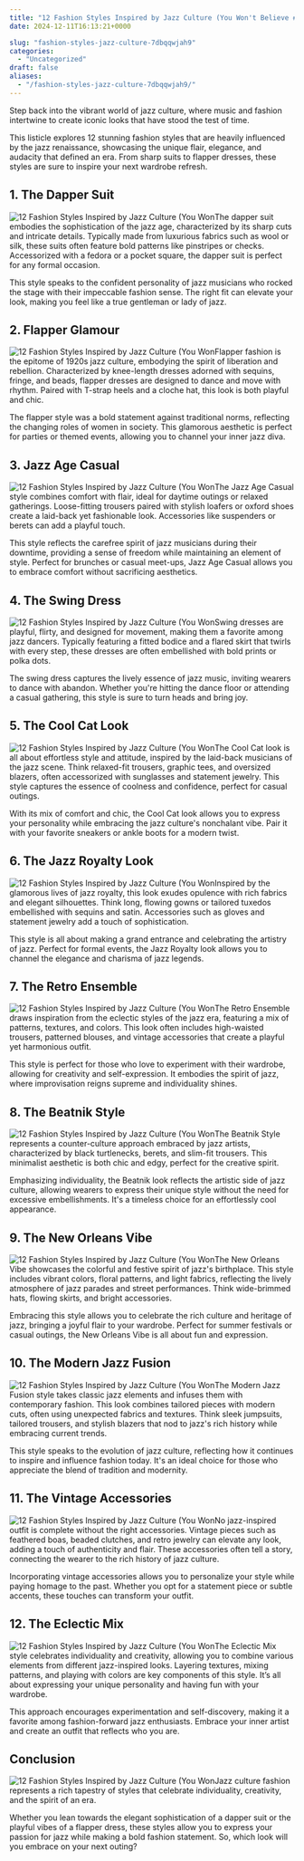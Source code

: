 ```yaml
---
title: "12 Fashion Styles Inspired by Jazz Culture (You Won't Believe #5!)"
date: 2024-12-11T16:13:21+0000

slug: "fashion-styles-jazz-culture-7dbqqwjah9"
categories:
  - "Uncategorized"
draft: false
aliases:
  - "/fashion-styles-jazz-culture-7dbqqwjah9/"
---
```

Step back into the vibrant world of jazz culture, where music and fashion intertwine to create iconic looks that have stood the test of time.

This listicle explores 12 stunning fashion styles that are heavily influenced by the jazz renaissance, showcasing the unique flair, elegance, and audacity that defined an era. From sharp suits to flapper dresses, these styles are sure to inspire your next wardrobe refresh.

## 1. The Dapper Suit
![12 Fashion Styles Inspired by Jazz Culture (You Won](/12-fashion-styles-inspired-by-jazz-culture-you-wont-believe-5-1.-the-dapper-suit.webp)The dapper suit embodies the sophistication of the jazz age, characterized by its sharp cuts and intricate details. Typically made from luxurious fabrics such as wool or silk, these suits often feature bold patterns like pinstripes or checks. Accessorized with a fedora or a pocket square, the dapper suit is perfect for any formal occasion.

This style speaks to the confident personality of jazz musicians who rocked the stage with their impeccable fashion sense. The right fit can elevate your look, making you feel like a true gentleman or lady of jazz.

## 2. Flapper Glamour
![12 Fashion Styles Inspired by Jazz Culture (You Won](/12-fashion-styles-inspired-by-jazz-culture-you-wont-believe-5-2.-flapper-glamour.webp)Flapper fashion is the epitome of 1920s jazz culture, embodying the spirit of liberation and rebellion. Characterized by knee-length dresses adorned with sequins, fringe, and beads, flapper dresses are designed to dance and move with rhythm. Paired with T-strap heels and a cloche hat, this look is both playful and chic.

The flapper style was a bold statement against traditional norms, reflecting the changing roles of women in society. This glamorous aesthetic is perfect for parties or themed events, allowing you to channel your inner jazz diva.

## 3. Jazz Age Casual
![12 Fashion Styles Inspired by Jazz Culture (You Won](/12-fashion-styles-inspired-by-jazz-culture-you-wont-believe-5-3.-jazz-age-casual.webp)The Jazz Age Casual style combines comfort with flair, ideal for daytime outings or relaxed gatherings. Loose-fitting trousers paired with stylish loafers or oxford shoes create a laid-back yet fashionable look. Accessories like suspenders or berets can add a playful touch.

This style reflects the carefree spirit of jazz musicians during their downtime, providing a sense of freedom while maintaining an element of style. Perfect for brunches or casual meet-ups, Jazz Age Casual allows you to embrace comfort without sacrificing aesthetics.

## 4. The Swing Dress
![12 Fashion Styles Inspired by Jazz Culture (You Won](/12-fashion-styles-inspired-by-jazz-culture-you-wont-believe-5-4.-the-swing-dress.webp)Swing dresses are playful, flirty, and designed for movement, making them a favorite among jazz dancers. Typically featuring a fitted bodice and a flared skirt that twirls with every step, these dresses are often embellished with bold prints or polka dots.

The swing dress captures the lively essence of jazz music, inviting wearers to dance with abandon. Whether you're hitting the dance floor or attending a casual gathering, this style is sure to turn heads and bring joy.

## 5. The Cool Cat Look
![12 Fashion Styles Inspired by Jazz Culture (You Won](/12-fashion-styles-inspired-by-jazz-culture-you-wont-believe-5-5.-the-cool-cat-look.webp)The Cool Cat look is all about effortless style and attitude, inspired by the laid-back musicians of the jazz scene. Think relaxed-fit trousers, graphic tees, and oversized blazers, often accessorized with sunglasses and statement jewelry. This style captures the essence of coolness and confidence, perfect for casual outings.

With its mix of comfort and chic, the Cool Cat look allows you to express your personality while embracing the jazz culture's nonchalant vibe. Pair it with your favorite sneakers or ankle boots for a modern twist.

## 6. The Jazz Royalty Look
![12 Fashion Styles Inspired by Jazz Culture (You Won](/12-fashion-styles-inspired-by-jazz-culture-you-wont-believe-5-6.-the-jazz-royalty-look.webp)Inspired by the glamorous lives of jazz royalty, this look exudes opulence with rich fabrics and elegant silhouettes. Think long, flowing gowns or tailored tuxedos embellished with sequins and satin. Accessories such as gloves and statement jewelry add a touch of sophistication.

This style is all about making a grand entrance and celebrating the artistry of jazz. Perfect for formal events, the Jazz Royalty look allows you to channel the elegance and charisma of jazz legends.

## 7. The Retro Ensemble
![12 Fashion Styles Inspired by Jazz Culture (You Won](/12-fashion-styles-inspired-by-jazz-culture-you-wont-believe-5-7.-the-retro-ensemble.webp)The Retro Ensemble draws inspiration from the eclectic styles of the jazz era, featuring a mix of patterns, textures, and colors. This look often includes high-waisted trousers, patterned blouses, and vintage accessories that create a playful yet harmonious outfit.

This style is perfect for those who love to experiment with their wardrobe, allowing for creativity and self-expression. It embodies the spirit of jazz, where improvisation reigns supreme and individuality shines.

## 8. The Beatnik Style
![12 Fashion Styles Inspired by Jazz Culture (You Won](/12-fashion-styles-inspired-by-jazz-culture-you-wont-believe-5-8.-the-beatnik-style.webp)The Beatnik Style represents a counter-culture approach embraced by jazz artists, characterized by black turtlenecks, berets, and slim-fit trousers. This minimalist aesthetic is both chic and edgy, perfect for the creative spirit.

Emphasizing individuality, the Beatnik look reflects the artistic side of jazz culture, allowing wearers to express their unique style without the need for excessive embellishments. It's a timeless choice for an effortlessly cool appearance.

## 9. The New Orleans Vibe
![12 Fashion Styles Inspired by Jazz Culture (You Won](/12-fashion-styles-inspired-by-jazz-culture-you-wont-believe-5-9.-the-new-orleans-vibe.webp)The New Orleans Vibe showcases the colorful and festive spirit of jazz's birthplace. This style includes vibrant colors, floral patterns, and light fabrics, reflecting the lively atmosphere of jazz parades and street performances. Think wide-brimmed hats, flowing skirts, and bright accessories.

Embracing this style allows you to celebrate the rich culture and heritage of jazz, bringing a joyful flair to your wardrobe. Perfect for summer festivals or casual outings, the New Orleans Vibe is all about fun and expression.

## 10. The Modern Jazz Fusion
![12 Fashion Styles Inspired by Jazz Culture (You Won](/12-fashion-styles-inspired-by-jazz-culture-you-wont-believe-5-10.-the-modern-jazz-fusion.webp)The Modern Jazz Fusion style takes classic jazz elements and infuses them with contemporary fashion. This look combines tailored pieces with modern cuts, often using unexpected fabrics and textures. Think sleek jumpsuits, tailored trousers, and stylish blazers that nod to jazz's rich history while embracing current trends.

This style speaks to the evolution of jazz culture, reflecting how it continues to inspire and influence fashion today. It's an ideal choice for those who appreciate the blend of tradition and modernity.

## 11. The Vintage Accessories
![12 Fashion Styles Inspired by Jazz Culture (You Won](/12-fashion-styles-inspired-by-jazz-culture-you-wont-believe-5-11.-the-vintage-accessories.webp)No jazz-inspired outfit is complete without the right accessories. Vintage pieces such as feathered boas, beaded clutches, and retro jewelry can elevate any look, adding a touch of authenticity and flair. These accessories often tell a story, connecting the wearer to the rich history of jazz culture.

Incorporating vintage accessories allows you to personalize your style while paying homage to the past. Whether you opt for a statement piece or subtle accents, these touches can transform your outfit.

## 12. The Eclectic Mix
![12 Fashion Styles Inspired by Jazz Culture (You Won](/12-fashion-styles-inspired-by-jazz-culture-you-wont-believe-5-12.-the-eclectic-mix.webp)The Eclectic Mix style celebrates individuality and creativity, allowing you to combine various elements from different jazz-inspired looks. Layering textures, mixing patterns, and playing with colors are key components of this style. It’s all about expressing your unique personality and having fun with your wardrobe.

This approach encourages experimentation and self-discovery, making it a favorite among fashion-forward jazz enthusiasts. Embrace your inner artist and create an outfit that reflects who you are.

## Conclusion
![12 Fashion Styles Inspired by Jazz Culture (You Won](/12-fashion-styles-inspired-by-jazz-culture-you-wont-believe-5-conclusion.webp)Jazz culture fashion represents a rich tapestry of styles that celebrate individuality, creativity, and the spirit of an era.

Whether you lean towards the elegant sophistication of a dapper suit or the playful vibes of a flapper dress, these styles allow you to express your passion for jazz while making a bold fashion statement. So, which look will you embrace on your next outing?